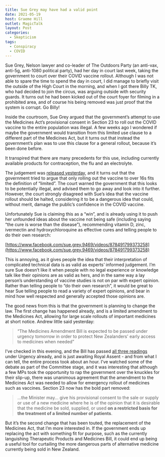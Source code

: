 ```yaml
---
title: Sue Grey may have had a valid point
date: 2021-05-19
host: Graeme Hill
outlet: MagicTalk
layout: Post
categories:
  - Skepticism
tags:
  - Conspiracy
  - COVID
---
```


Sue Grey, Nelson lawyer and co-leader of The Outdoors Party (an anti-vax, anti-5g, anti-1080 political party), had her day in court last week, taking the government to court over their COVID vaccine rollout. Although I was not able to spare the time to spend the day in court, I did manage to briefly visit the outside of the High Court in the morning, and when I got there Billy TK, who had decided to join the circus, was arguing outside with security guards. It turns out he had been kicked out of the court foyer for filming in a prohibited area, and of course his being removed was just proof that the system is corrupt. Go Billy!

<!-- more -->

Inside the courtroom, Sue Grey argued that the government’s attempt to use the Medicines Act’s provisional consent in Section 23 to roll out the COVID vaccine to the entire population was illegal. A few weeks ago I wondered if maybe the government would transition from this limited use clause to a different part of the Medicines Act, but it turns out that instead the government’s plan was to use this clause for a general rollout, because it’s been done before.

It transpired that there are many precedents for this use, including currently available products for contraception, the flu and an electrolyte.

The judgement was [released yesterday](https://www.nzherald.co.nz/nz/covid-19-coronavirus-govt-makes-urgent-law-change-after-high-court-ruling-on-legality-of-vaccine-rollout/IWB53LM2XNNFMOK44DSGN66JEU/), and it turns out that the government tried to argue that only rolling out the vaccine to over 16s fits the definition of “limited”. The court warned the government that this looks to be potentially illegal, and advised them to go away and look into it further. However, the court strongly disagreed with Sue’s idea that the vaccine rollout should be halted, considering it to be a dangerous idea that could, without merit, damage the public’s confidence in the COVID vaccine.

Unfortunately Sue is claiming this as a “win”, and is already using it to push her unfounded ideas about the vaccine not being safe (including saying “the cure is worse than the disease”), recommending vitamin D, zinc, ivermectin and hydroxychloroquine as effective cures and telling people to do their own research:

[https://www.facebook.com/sue.grey.9469/videos/878491799373258](https://www.facebook.com/sue.grey.9469/videos/878491799373258)

This is annoying, as it gives people the idea that their interpretation of complicated technical data is as valid as experts’ informed judgement. I’m sure Sue doesn’t like it when people with no legal experience or knowledge talk like their opinions are as valid as hers, and in the same way a lay person’s understanding of vaccine studies is not on par with expert opinion. Rather than telling people to “do their own research”, it would be great to hear Sue telling people to read a variety of expert opinions, and bear in mind how well respected and generally accepted those opinions are.

The good news from this is that the government is planning to change the law. The first change has happened already, and is a limited amendment to the Medicines Act, allowing for large scale rollouts of important medicines at short notice. Andrew little said yesterday:

> “The Medicines Amendment Bill is expected to be passed under urgency tomorrow in order to protect New Zealanders' early access to medicines when needed”

I’ve checked in this evening, and the Bill has passed [all three readings](https://www.parliament.nz/en/pb/bills-and-laws/bills-proposed-laws/document/BILL_111377/medicines-amendment-bill) under Urgency already, and is just awaiting Royal Assent - and from what I can tell, the entire process took about an hour. I’ve watched some of the debate as part of the Committee stage, and it was interesting that although a few MPs took the opportunity to rap the government over the knuckles for their slip-up, there was unanimous agreement that the amendment to the Medicines Act was needed to allow for emergency rollout of medicines such as vaccines. Section 23 now has the bold part removed:

> ...the Minister may... give his provisional consent to the sale or supply or use of a new medicine where he is of the opinion that it is desirable that the medicine be sold, supplied, or used **on a restricted basis for the treatment of a limited number of patients**.

But it’s the second change that has been touted, the replacement of the Medicines Act, that I’m more interested in. If the government ends up replacing the act with something fit for purpose, such as the currently languishing Therapeutic Products and Medicines Bill, it could end up being a useful tool for curtailing the more dangerous parts of alternative medicine currently being sold in New Zealand.
